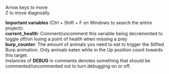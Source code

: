 Arrow keys to move<br>
Z to move diagnoally<br>

<strong>Important variables</strong> (Ctrl + Shift + F on Windows to search the entire project)<strong>:</strong><br>
<strong>current_health</strong>: Comment/uncomment this variable being decremented to toggle off/on losing a point of health when missing a prey<br>
<strong>burp_counter</strong>: The amount of animals you need to eat to trigger the Stifled Burp animation. Only animals eaten while in the Up position count towards this target.<br>
Instances of <strong>DEBUG</strong> in comments denotes something that should be commented/uncommented out to turn debugging on or off.<br>
